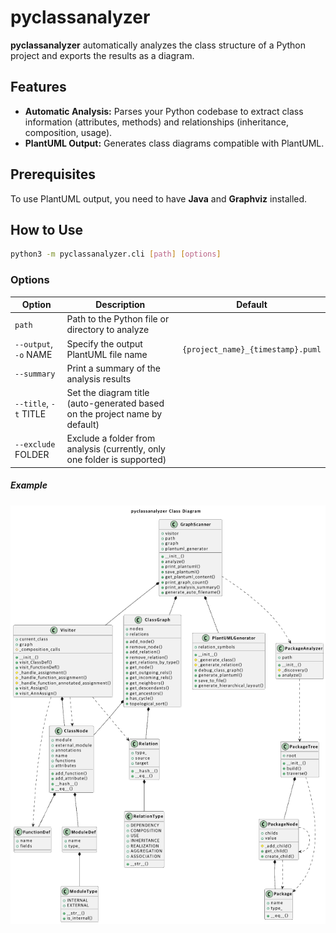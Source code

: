 # pyclassanalyzer

**pyclassanalyzer** automatically analyzes the class structure of a Python project and exports the results as a diagram.

## Features

- **Automatic Analysis:** Parses your Python codebase to extract class information (attributes, methods) and relationships (inheritance, composition, usage).
- **PlantUML Output:** Generates class diagrams compatible with PlantUML.

## Prerequisites

To use PlantUML output, you need to have **Java** and **Graphviz** installed.

## How to Use

```bash
python3 -m pyclassanalyzer.cli [path] [options]
```

### Options

| Option                | Description                                                                 | Default                           |
| --------------------- | --------------------------------------------------------------------------- | --------------------------------- |
| `path`                | Path to the Python file or directory to analyze                             |                                   |
| `--output`, `-o` NAME | Specify the output PlantUML file name                                       | `{project_name}_{timestamp}.puml` |
| `--summary`           | Print a summary of the analysis results                                     |                                   |
| `--title`, `-t` TITLE | Set the diagram title (auto-generated based on the project name by default) |                                   |
| `--exclude` FOLDER    | Exclude a folder from analysis (currently, only one folder is supported)    |                                   |

##### Example

![result](./imgs/v1.0.2.png)
